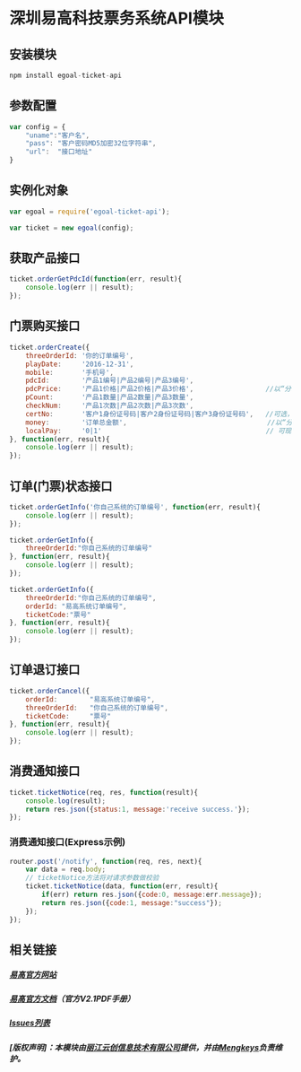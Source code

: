 # 深圳易高科技票务系统API模块

## 安装模块

```js
npm install egoal-ticket-api
```

## 参数配置

```js
var config = {
    "uname":"客户名",
    "pass": "客户密码MD5加密32位字符串",
    "url":  "接口地址"
}
```

## 实例化对象

```js 
var egoal = require('egoal-ticket-api');

var ticket = new egoal(config);
```

## 获取产品接口

```js 
ticket.orderGetPdcId(function(err, result){
    console.log(err || result);
});
```

## 门票购买接口

```js
ticket.orderCreate({
    threeOrderId: '你的订单编号',
    playDate:     '2016-12-31',
    mobile:       '手机号',
    pdcId:        '产品1编号|产品2编号|产品3编号',
    pdcPrice:     '产品1价格|产品2价格|产品3价格',                  //以“分”为单位的价格
    pCount:       '产品1数量|产品2数量|产品3数量',
    checkNum:     '产品1次数|产品2次数|产品3次数',                                           //每张票的可检票次数
    certNo:       '客户1身份证号码|客户2身份证号码|客户3身份证号码',   //可选，可以为空
    money:        '订单总金额',                                   //以“分”为单位的总价  
    localPay:     '0|1'                                         // 可现场支付填“1”
}, function(err, result){
    console.log(err || result);
});
```

## 订单(门票)状态接口

```js
ticket.orderGetInfo('你自己系统的订单编号', function(err, result){
    console.log(err || result);
});

ticket.orderGetInfo({
    threeOrderId:"你自己系统的订单编号"
}, function(err, result){
    console.log(err || result);
});

ticket.orderGetInfo({
    threeOrderId:"你自己系统的订单编号",
    orderId: "易高系统订单编号",
    ticketCode:"票号"
}, function(err, result){
    console.log(err || result);
});
```

## 订单退订接口

```js
ticket.orderCancel({
    orderId:        "易高系统订单编号",
    threeOrderId:   "你自己系统的订单编号",
    ticketCode:     "票号"
}, function(err, result){
    console.log(err || result);
});
```

## 消费通知接口

```js
ticket.ticketNotice(req, res, function(result){
    console.log(result);
    return res.json({status:1, message:'receive success.'});
});
```

### 消费通知接口(Express示例)
```js
router.post('/notify', function(req, res, next){
    var data = req.body;
    // ticketNotice方法将对请求参数做校验
    ticket.ticketNotice(data, function(err, result){
        if(err) return res.json({code:0, message:err.message});
        return res.json({code:1, message:"success"});
    });
});
```


## 相关链接
##### [易高官方网站](http://www.egoal.com.cn/)
##### [易高官方文档](https://github.com/yuncreate/egoal-ticket-api/blob/master/%E6%98%93%E9%AB%98%E7%BD%91%E4%B8%8A%E8%B4%AD%E7%A5%A8%E7%B3%BB%E7%BB%9F%E6%8E%A5%E5%8F%A3%E8%AF%B4%E6%98%8E(V2.1).pdf)（官方V2.1PDF手册）
##### [Issues列表](https://github.com/yuncreate/egoal-ticket-api/issues)
##### [版权声明]：本模块由[丽江云创信息技术有限公司](http://www.yuncreate.com)提供，并由[Mengkeys](http://www.mengkeys.com)负责维护。
